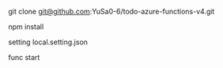 git clone git@github.com:YuSa0-6/todo-azure-functions-v4.git

npm install

setting local.setting.json

func start